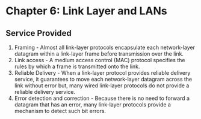 # Chapter 6: Link Layer and LANs
## Service Provided
1. Framing - Almost all link-layer protocols encapsulate each network-layer datagram within a link-layer
frame before transmission over the link.
2. Link access - A medium access control (MAC) protocol specifies the rules by which a frame is
transmitted onto the link.
3. Reliable Delivery - When a link-layer protocol provides reliable delivery service, it guarantees to
move each network-layer datagram across the link without error but,  many wired link-layer protocols do not provide a reliable delivery service.
4. Error detection and correction - Because there is no need to forward a
datagram that has an error, many link-layer protocols provide a mechanism to detect such bit errors.

